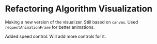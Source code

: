 # Refactoring Algorithm Visualization 

Making a new version of the visualizer. Still based on `canvas`. Used `requestAnimationFrame` for better animations.

<ACanvasTwo id="bubble"/>
<ACanvasTwo id="selection"/>

Added speed control. Will add more controls for it.

